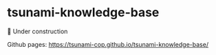 # tsunami-knowledge-base

:construction: Under construction

Github pages: https://tsunami-cop.github.io/tsunami-knowledge-base/